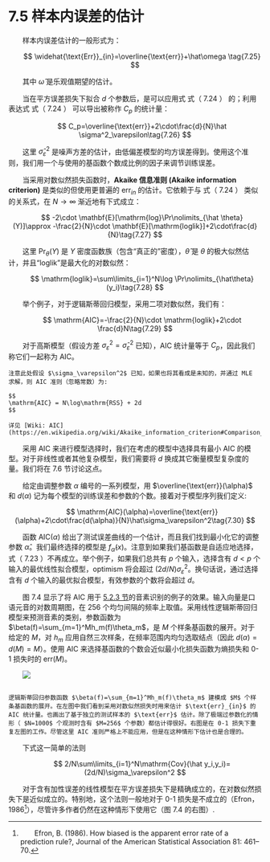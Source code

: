 # 7.5 样本内误差的估计

<style>p{text-indent:2em;2}</style>

<style>p{text-indent:2em;2}</style>

样本内误差估计的一般形式为：

$$
\widehat{\text{Err}}_{in}=\overline{\text{err}}+\hat\omega \tag{7.25}
$$

其中 $\hat\omega$ 是乐观值期望的估计。

当在平方误差损失下拟合 $d$ 个参数后，是可以应用式 式（ 7.24 ） 的；利用表达式 式（ 7.24 ） 可以导出被称作 $C_p$ 的统计量：

$$
C_p=\overline{\text{err}}+2\cdot\frac{d}{N}\hat \sigma^2_\varepsilon\tag{7.26}
$$

这里 $\hat\sigma_\varepsilon^2$ 是噪声方差的估计，由低偏差模型的均方误差得到。使用这个准则，我们用一个与使用的基函数个数成比例的因子来调节训练误差。

当采用对数似然损失函数时，**Akaike 信息准则 (Akaike information criterion)** 是类似的但使用更普遍的 $\text{err}_{in}$ 的估计。它依赖于与 式（ 7.24 ） 类似的关系式，在 $N\rightarrow \infty$ 渐近地有下式成立：

$$
-2\cdot \mathbf{E}[\mathrm{log}\Pr\nolimits_{\hat \theta}(Y)]\approx -\frac{2}{N}\cdot \mathbf{E}[\mathrm{loglik}]+2\cdot\frac{d}{N}\tag{7.27}
$$

这里 $\Pr_{\theta}(Y)$ 是 $Y$ 密度函数族（包含“真正的”密度），$\hat\theta$ 是 $\theta$ 的极大似然估计，并且“loglik”是最大化的对数似然：

$$
\mathrm{loglik}=\sum\limits_{i=1}^N\log \Pr\nolimits_{\hat\theta}(y_i)\tag{7.28}
$$

举个例子，对于逻辑斯蒂回归模型，采用二项对数似然，我们有：

$$
\mathrm{AIC}=-\frac{2}{N}\cdot \mathrm{loglik}+2\cdot \frac{d}N\tag{7.29}
$$

对于高斯模型（假设方差 $\sigma_\varepsilon^2=\hat\sigma_\varepsilon^2$ 已知），AIC 统计量等于 $C_p$，因此我们称它们一起称为 AIC。

```{note}
注意此处假设 $\sigma_\varepsilon^2$ 已知，如果也将其看成是未知的，并通过 MLE 求解，则 AIC 准则（忽略常数）为:

$$
\mathrm{AIC} = N\log\mathrm{RSS} + 2d
$$

详见 [Wiki: AIC](https://en.wikipedia.org/wiki/Akaike_information_criterion#Comparison_with_least_squares)
```

采用 AIC 来进行模型选择时，我们在考虑的模型中选择具有最小 AIC 的模型。对于非线性或者其他复杂模型，我们需要将 $d$ 换成其它衡量模型复杂度的量。我们将在 7.6 节讨论这点。

给定由调整参数 $\alpha$ 编号的一系列模型，用 $\overline{\text{err}}(\alpha)$ 和 $d(\alpha)$ 记为每个模型的训练误差和参数的个数。接着对于模型序列我们定义:

$$
\mathrm{AIC}(\alpha)=\overline{\text{err}}(\alpha)+2\cdot\frac{d(\alpha)}{N}\hat\sigma_\varepsilon^2\tag{7.30}
$$

函数 $\mathrm{AIC}(\alpha)$ 给出了测试误差曲线的一个估计，而且我们找到最小化它的调整参数 $\hat \alpha$。我们最终选择的模型是 $f_{\hat\alpha}(x)$。注意到如果我们基函数是自适应地选择，式（ 7.23 ）不再成立。举个例子，如果我们总共有 $p$ 个输入，选择含有 $d < p$ 个输入的最优线性拟合模型，optimism 将会超过 $(2d/N)\sigma_\varepsilon^2$。换句话说，通过选择含有 $d$ 个输入的最优拟合模型，有效参数的个数将会超过 $d$。

图 7.4 显示了将 AIC 用于 [5.2.3 节](../05-Basis-Expansions-and-Regularization/5.2-Piecewise-Polynomials-and-Splines/index.html#_3)的音素识别的例子的效果。输入向量是口语元音的对数周期图，在 256 个均匀间隔的频率上取值。采用线性逻辑斯蒂回归模型来预测音素的类别，参数函数为 $\beta(f)=\sum_{m=1}^Mh_m(f)\theta_m$，是 $M$ 个样条基函数的展开。对于给定的 $M$，对 $h_m$ 应用自然三次样条，在频率范围内均匀选取结点（因此 $d(\alpha)=d(M)=M$）。使用 AIC 来选择基函数的个数会近似最小化损失函数为熵损失和 0-1 损失时的 $\text{err}(M)$。

![](../img/07/fig7.4.png)

```{admonition} 图 7.4. 对 5.2.3 节的音素识别的例子应用 AIC 来做模型选择。

逻辑斯蒂回归参数函数 $\beta(f)=\sum_{m=1}^Mh_m(f)\theta_m$ 建模成 $M$ 个样条基函数的展开。在左图中我们看到采用对数似然损失时用来估计 $\text{err}_{in}$ 的 AIC 统计量。也画出了基于独立的测试样本的 $\text{err}$ 估计。除了极端过参数化的情形（ $N=1000$ 个观测时含有 $M=256$ 个参数）都估计得很好。右图是在 0-1 损失下重复左图的工作。尽管这里 AIC 准则严格上不能应用，但是在这种情形下估计也是合理的。
```

下式这一简单的法则

$$
2/N\sum\limits_{i=1}^N\mathrm{Cov}(\hat y_i,y_i)=(2d/N)\sigma_\varepsilon^2
$$

对于含有加性误差的线性模型在平方误差损失下是精确成立的，在对数似然损失下是近似成立的。特别地，这个法则一般地对于 0-1 损失是不成立的（Efron，1986[^1]），尽管许多作者仍然在这种情形下使用它（图 7.4 的右图）.


[^1]: Efron, B. (1986). How biased is the apparent error rate of a prediction rule?, Journal of the American Statistical Association 81: 461–70.